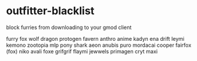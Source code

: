 # outfitter-blacklist
 block furries from downloading to your gmod client


furry
fox
wolf
dragon
protogen
favern
anthro
anime
kadyn
ena
drift
leymi
kemono
zootopia
mlp
pony
shark
aeon
anubis
puro
mordacai
cooper
fairfox
(fox)
niko
avali
foxe
grifgrif
flaymi
jewwels
primagen
cryt
maxi